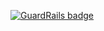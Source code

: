 
[![GuardRails badge](https://badges.production.guardrails.io/shtakai/cd_mean_angular_playersandteams.svg)](https://www.guardrails.io)
